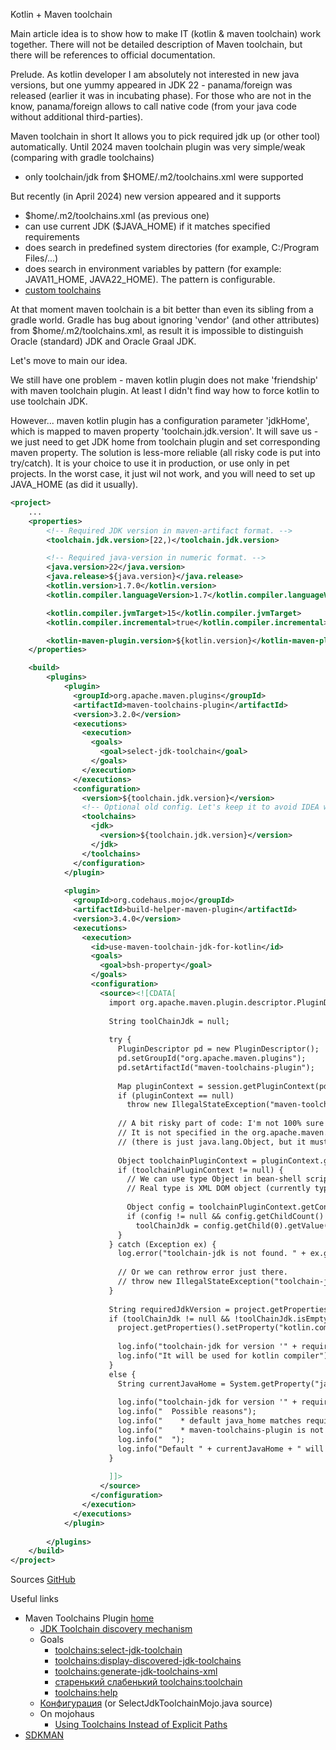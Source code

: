 
Kotlin + Maven toolchain

Main article idea is to show how to make IT (kotlin & maven toolchain) work together.
There will not be detailed description of Maven toolchain, but there will be references to official documentation.

Prelude.
 As kotlin developer I am absolutely not interested in new java versions,
 but one yummy appeared in JDK 22 - panama/foreign was released (earlier it was in incubating phase).
 For those who are not in the know, panama/foreign allows to call native code (from your java code without additional third-parties).
 
Maven toolchain in short
It allows you to pick required jdk up (or other tool) automatically.
 Until 2024 maven toolchain plugin was very simple/weak (comparing with gradle toolchains)
 - only toolchain/jdk from $HOME/.m2/toolchains.xml were supported

But recently (in April 2024) new version appeared and it supports
 * $home/.m2/toolchains.xml (as previous one)
 * can use current JDK ($JAVA_HOME) if it matches specified requirements
 * does search in predefined system directories (for example, C:/Program Files/...)
 * does search in environment variables by pattern (for example: JAVA11_HOME, JAVA22_HOME). The pattern is configurable.
 * [custom toolchains](https://maven.apache.org/plugins/maven-toolchains-plugin/toolchains/custom.html)

At that moment maven toolchain is a bit better than even its sibling from a gradle world.
 Gradle has bug about ignoring 'vendor' (and other attributes) from $home/.m2/toolchains.xml,
 as result it is impossible to distinguish Oracle (standard) JDK and Oracle Graal JDK.


Let's move to main our idea.

We still have one problem - maven kotlin plugin does not make 'friendship' with maven toolchain plugin.
 At least I didn't find way how to force kotlin to use toolchain JDK. 

However... maven kotlin plugin has a configuration parameter 'jdkHome', which is mapped to maven property 'toolchain.jdk.version'.
 It will save us - we just need to get JDK home from toolchain plugin and set corresponding maven property.
 The solution is less-more reliable (all risky code is put into try/catch).
 It is your choice to use it in production, or use only in pet projects.
 In the worst case, it just wil not work, and you will need to set up JAVA_HOME (as did it usually).


```xml
<project>
    ...
    <properties>
        <!-- Required JDK version in maven-artifact format. -->
        <toolchain.jdk.version>[22,)</toolchain.jdk.version>

        <!-- Required java-version in numeric format. -->
        <java.version>22</java.version>
        <java.release>${java.version}</java.release>
        <kotlin.version>1.7.0</kotlin.version>
        <kotlin.compiler.languageVersion>1.7</kotlin.compiler.languageVersion>

        <kotlin.compiler.jvmTarget>15</kotlin.compiler.jvmTarget>
        <kotlin.compiler.incremental>true</kotlin.compiler.incremental>

        <kotlin-maven-plugin.version>${kotlin.version}</kotlin-maven-plugin.version>
    </properties>

    <build>
        <plugins>
            <plugin>
              <groupId>org.apache.maven.plugins</groupId>
              <artifactId>maven-toolchains-plugin</artifactId>
              <version>3.2.0</version>
              <executions>
                <execution>
                  <goals>
                    <goal>select-jdk-toolchain</goal>
                  </goals>
                </execution>
              </executions>
              <configuration>
                <version>${toolchain.jdk.version}</version>
                <!-- Optional old config. Let's keep it to avoid IDEA warning. -->
                <toolchains>
                  <jdk>
                    <version>${toolchain.jdk.version}</version>
                  </jdk>
                </toolchains>
              </configuration>
            </plugin>
            
            <plugin>
              <groupId>org.codehaus.mojo</groupId>
              <artifactId>build-helper-maven-plugin</artifactId>
              <version>3.4.0</version>
              <executions>
                <execution>
                  <id>use-maven-toolchain-jdk-for-kotlin</id>
                  <goals>
                    <goal>bsh-property</goal>
                  </goals>
                  <configuration>
                    <source><![CDATA[
                      import org.apache.maven.plugin.descriptor.PluginDescriptor;
            
                      String toolChainJdk = null;
            
                      try {
                        PluginDescriptor pd = new PluginDescriptor();
                        pd.setGroupId("org.apache.maven.plugins");
                        pd.setArtifactId("maven-toolchains-plugin");
            
                        Map pluginContext = session.getPluginContext(pd, project);
                        if (pluginContext == null)
                          throw new IllegalStateException("maven-toolchains-plugin plugin context is not found. Probably it is not set up.");
            
                        // A bit risky part of code: I'm not 100% sure that this class will be used in the future.
                        // It is not specified in the org.apache.maven.model.ConfigurationContainer
                        // (there is just java.lang.Object, but it must be some DOM)
            
                        Object toolchainPluginContext = pluginContext.get("toolchain-jdk");
                        if (toolchainPluginContext != null) {
                          // We can use type Object in bean-shell script instead of Xpp3Dom.
                          // Real type is XML DOM object (currently type is org.codehaus.plexus.util.xml.Xpp3Dom class)
            
                          Object config = toolchainPluginContext.getConfiguration();
                          if (config != null && config.getChildCount() > 0)
                            toolChainJdk = config.getChild(0).getValue().trim();
                        }
                      } catch (Exception ex) {
                        log.error("toolchain-jdk is not found. " + ex.getMessage(), ex);
            
                        // Or we can rethrow error just there.
                        // throw new IllegalStateException("toolchain-jdk is not found.", ex);
                      }
            
                      String requiredJdkVersion = project.getProperties().getProperty("toolchain.jdk.version");
                      if (toolChainJdk != null && !toolChainJdk.isEmpty()) {
                        project.getProperties().setProperty("kotlin.compiler.jdkHome", toolChainJdk);
            
                        log.info("toolchain-jdk for version '" + requiredJdkVersion + "' is " + toolChainJdk);
                        log.info("It will be used for kotlin compiler");
                      }
                      else {
                        String currentJavaHome = System.getProperty("java.home");
            
                        log.info("toolchain-jdk for version '" + requiredJdkVersion + "' is not found.");
                        log.info("  Possible reasons");
                        log.info("    * default java_home matches required java version ");
                        log.info("    * maven-toolchains-plugin is not configured properly");
                        log.info("  ");
                        log.info("Default " + currentJavaHome + " will be used.");
                      }
            
                      ]]>
                    </source>
                  </configuration>
                </execution>
              </executions>
            </plugin>
        
        </plugins>
    </build>
</project>
```

Sources [GitHub](https://github.com/odisseylm/kotlin-with-maven-toolchain)

Useful links
 * Maven Toolchains Plugin [home](https://maven.apache.org/plugins/maven-toolchains-plugin/)
   * [JDK Toolchain discovery mechanism](https://maven.apache.org/plugins/maven-toolchains-plugin/toolchains/jdk-discovery.html)
   * Goals
     * [toolchains:select-jdk-toolchain](https://maven.apache.org/plugins/maven-toolchains-plugin/select-jdk-toolchain-mojo.html)
     * [toolchains:display-discovered-jdk-toolchains](https://maven.apache.org/plugins/maven-toolchains-plugin/display-discovered-jdk-toolchains-mojo.html)
     * [toolchains:generate-jdk-toolchains-xml](https://maven.apache.org/plugins/maven-toolchains-plugin/generate-jdk-toolchains-xml-mojo.html)
     * [старенький слабенький toolchains:toolchain](https://maven.apache.org/plugins/maven-toolchains-plugin/toolchain-mojo.html)
     * [toolchains:help](https://maven.apache.org/plugins/maven-toolchains-plugin/help-mojo.html)
   * [Конфигурация](https://maven.apache.org/plugins-archives/maven-toolchains-plugin-LATEST/select-jdk-toolchain-mojo.html) (or SelectJdkToolchainMojo.java source)
   * On mojohaus
     * [Using Toolchains Instead of Explicit Paths](https://www.mojohaus.org/exec-maven-plugin/examples/example-exec-using-toolchains.html)
 * [SDKMAN](https://sdkman.io/)
